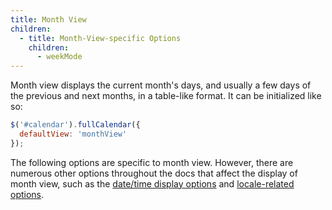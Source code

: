 ```yaml
---
title: Month View
children:
  - title: Month-View-specific Options
    children:
      - weekMode
---
```


Month view displays the current month's days, and usually a few days of the previous and next months, in a table-like format. It can be initialized like so:

```js
$('#calendar').fullCalendar({
  defaultView: 'monthView'
});
```

The following options are specific to month view. However, there are numerous other options throughout the docs that affect the display of month view, such as the [date/time display options](date-display) and [locale-related options](localization).
